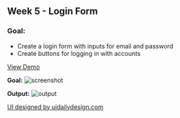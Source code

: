 ## Week 5 - Login Form

### Goal:
- Create a login form with inputs for email and password
- Create buttons for logging in with accounts
 
[View Demo](https://jenniferricardo.com/vfc/week-5-login-form-vanilla-frontend-challenge/)

**Goal:**
![screenshot](https://drive.google.com/uc?export=download&id=1JXHj0rZatsN_14au16UopyjEEnY_CaQF)

**Output:**
![output](https://drive.google.com/uc?export=download&id=10YBzVecGMphb3buz4LOcLLJIt5lWAF8V)

[UI designed by uidailydesign.com](https://www.uidesigndaily.com/posts/figma-log-in-authentication-day-1519)